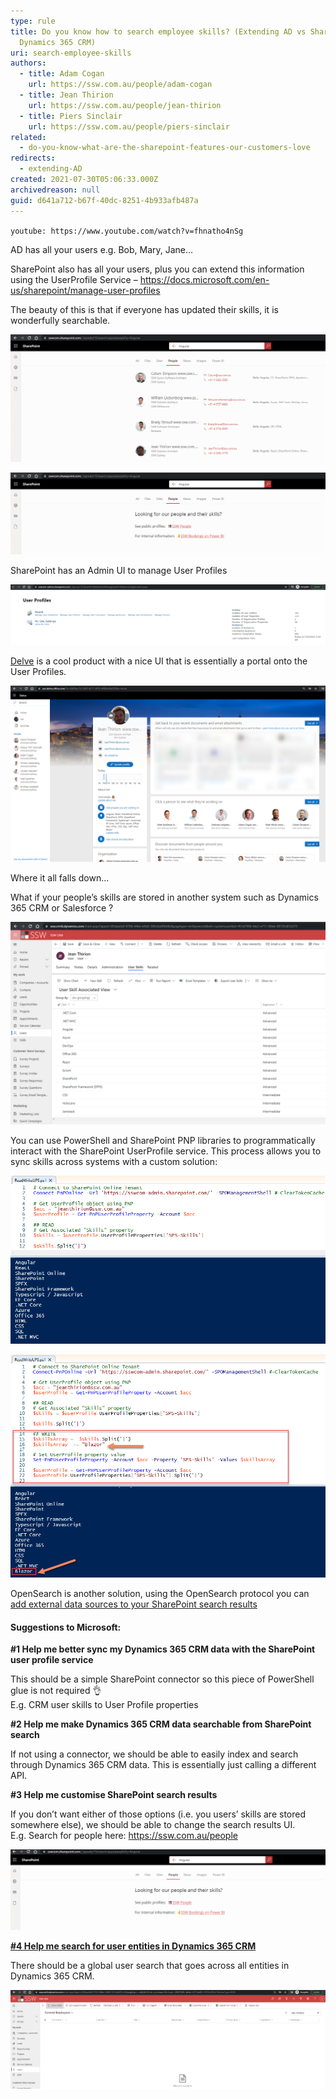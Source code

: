 ```yaml
---
type: rule
title: Do you know how to search employee skills? (Extending AD vs SharePoint vs
  Dynamics 365 CRM)
uri: search-employee-skills
authors:
  - title: Adam Cogan
    url: https://ssw.com.au/people/adam-cogan
  - title: Jean Thirion
    url: https://ssw.com.au/people/jean-thirion
  - title: Piers Sinclair
    url: https://ssw.com.au/people/piers-sinclair
related:
  - do-you-know-what-are-the-sharepoint-features-our-customers-love
redirects:
  - extending-AD
created: 2021-07-30T05:06:33.000Z
archivedreason: null
guid: d641a712-b67f-40dc-8251-4b933afb487a
---
```

`youtube: https://www.youtube.com/watch?v=fhnatho4nSg`

AD has all your users e.g. Bob, Mary, Jane...

SharePoint also has all your users, plus you can extend this information using the UserProfile Service – https://docs.microsoft.com/en-us/sharepoint/manage-user-profiles

The beauty of this is that if everyone has updated their skills, it is wonderfully searchable.

<!--endintro-->

![Figure: SharePoint People Search – Notice the Skills coming from UserProfile Service (aka UPS)](extending-ad-1.png)

![Figure: Mockup - Improved SharePoint People Search Results](mockup-extending-ad-3.jpg)

SharePoint has an Admin UI to manage User Profiles

![Figure: User Profile UI in your SharePoint Admin Centre – generally this is not needed the Delve out of the box experience works for your organisation](extending-ad-2.png)

[Delve](https://support.microsoft.com/en-us/office/what-is-delve-1315665a-c6af-4409-a28d-49f8916878ca) is a cool product with a nice UI that is essentially a portal onto the User Profiles.

![Figure: Delve profile – Click on “Update Profile” to write data back to SharePoint User Profile Service](extending-ad-3.png)

Where it all falls down...

What if your people’s skills are stored in another system such as Dynamics 365 CRM or Salesforce ?

![Figure: People’s skills are often stored in Dynamics 365 CRM or Salesforce](extending-ad-4.png)

You can use PowerShell and SharePoint PNP libraries to programmatically interact with the SharePoint UserProfile service. This process allows you to sync skills across systems with a custom solution:

![Figure: Powershell - Reading skills from UserProfile](extending-ad-5.png)

![Figure: Powershell - Adding “Blazor” to Jean’s skill list](extending-ad-6.png)

OpenSearch is another solution, using the OpenSearch protocol you can [add external data sources to your SharePoint search results](https://docs.microsoft.com/en-us/sharepoint/search/understanding-result-sources-for-search)

#### Suggestions to Microsoft:

**#1 Help me better sync my Dynamics 365 CRM data with the SharePoint user profile service**

This should be a simple SharePoint connector so this piece of PowerShell glue is not required 👌\
E.g. CRM user skills to User Profile properties

**#2 Help me make Dynamics 365 CRM data searchable from SharePoint search**

If not using a connector, we should be able to easily index and search through Dynamics 365 CRM data.
This is essentially just calling a different API.

**#3 Help me customise SharePoint search results**

If you don’t want either of those options (i.e. you users’ skills are stored somewhere else), we should be able to change the search results UI.\
E.g. Search for people here: https://ssw.com.au/people

![Figure: The SharePoint Search should let you add links like in this image](sharepointuxforpeopleandbookedindays.png)

**[\#4 Help me search for user entities in Dynamics 365 CRM](https://experience.dynamics.com/ideas/idea/?ideaid=b5daa141-90f5-eb11-ba5e-0003ff457d0a)**

There should be a global user search that goes across all entities in Dynamics 365 CRM.

![Figure: Searching User + Skill doesn’t yield any result although this skill is associated to the user](extending-ad-7.png)
